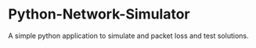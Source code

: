 # Python-Network-Simulator
A simple python application to simulate and packet loss and test solutions.
